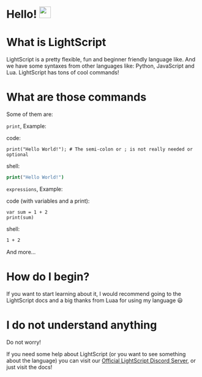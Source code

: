 # Hello! <img src="https://raw.githubusercontent.com/MartinHeinz/MartinHeinz/master/wave.gif" width="30px">
<p>

# What is LightScript
LightScript is a pretty flexible, fun and beginner friendly language like. And we have some syntaxes from other languages like: Python, JavaScript and Lua. LightScript has tons of cool commands!

# What are those commands
Some of them are:

`print`, Example:

code:
```
print("Hello World!"); # The semi-colon or ; is not really needed or optional
```

shell:

```cmd
print("Hello World!")
```

`expressions`, Example:

code (with variables and a print):
```
var sum = 1 + 2
print(sum)
```

shell:
```cmd
1 + 2
```

And more...
<p>

# How do I begin?
<p>
If you want to start learning about it, I would recommend going to the LightScript docs and a big thanks from Luaa for using my language 😃
</p>

# I do not understand anything
<p>
Do not worry!

If you need some help about LightScript (or you want to see something about the language) you can visit our [Official LightScript Discord Server](https://discord.gg/Hhwqce2xjS), or just visit the docs!
</p>
